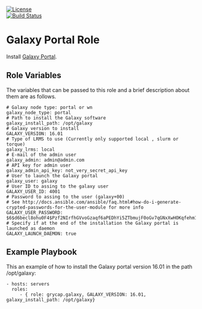 [![License](https://img.shields.io/badge/license-Apache%202-blue.svg)](https://www.apache.org/licenses/LICENSE-2.0)  
[![Build Status](https://travis-ci.org/grycap/ansible-role-galaxy.svg?branch=master)](https://travis-ci.org/grycap/ansible-role-galaxy)

Galaxy Portal Role
==================

Install [Galaxy Portal](https://galaxyproject.org/).

Role Variables
--------------

The variables that can be passed to this role and a brief description about them are as follows.

	# Galaxy node type: portal or wn
	galaxy_node_type: portal
	# Path to install the Galaxy software
	galaxy_install_path: /opt/galaxy
	# Galaxy version to install
	GALAXY_VERSION: 16.01
	# Type of LRMS to use (Currently only supported local , slurm or torque)
	galaxy_lrms: local
	# E-mail of the admin user
	galaxy_admin: admin@admin.com
	# API key for admin user
	galaxy_admin_api_key: not_very_secret_api_key
	# User to launch the Galaxy portal
	galaxy_user: galaxy
	# User ID to assing to the galaxy user
	GALAXY_USER_ID: 4001
	# Password to assing to the user (galaxy+00)
	# See http://docs.ansible.com/ansible/faq.html#how-do-i-generate-crypted-passwords-for-the-user-module for more info
	GALAXY_USER_PASSWORD: $6$d6becl8ohu0F4$Pzf2NIrfhGVvoGzaqf6aPEDhYi5ZTbmujF0oGv7qGNxXwHOKqfehm197YzEGZqJ4lwxDL5jWU6goqeaMHic3s0
	# Specify if at the end of the installation the Galaxy portal is launched as daemon
	GALAXY_LAUNCH_DAEMON: true

Example Playbook
----------------

This an example of how to install the Galaxy portal version 16.01 in the path /opt/galaxy:

    - hosts: servers
      roles:
         - { role: grycap.galaxy, GALAXY_VERSION: 16.01,  galaxy_install_path: /opt/galaxy}
